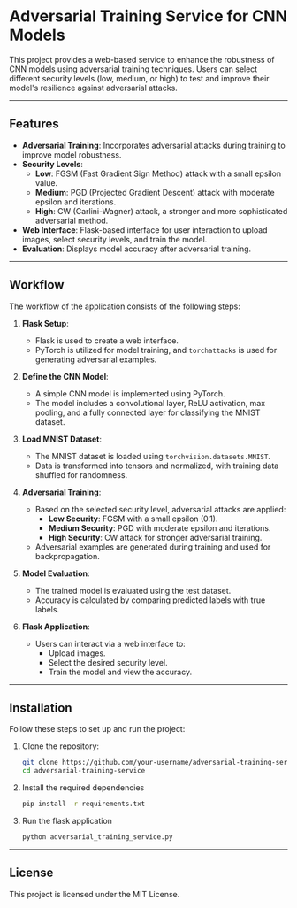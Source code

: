 # Adversarial Training Service for CNN Models

This project provides a web-based service to enhance the robustness of CNN models using adversarial training techniques. Users can select different security levels (low, medium, or high) to test and improve their model's resilience against adversarial attacks.

---

## Features

- **Adversarial Training**: Incorporates adversarial attacks during training to improve model robustness.
- **Security Levels**:
  - **Low**: FGSM (Fast Gradient Sign Method) attack with a small epsilon value.
  - **Medium**: PGD (Projected Gradient Descent) attack with moderate epsilon and iterations.
  - **High**: CW (Carlini-Wagner) attack, a stronger and more sophisticated adversarial method.
- **Web Interface**: Flask-based interface for user interaction to upload images, select security levels, and train the model.
- **Evaluation**: Displays model accuracy after adversarial training.

---

## Workflow

The workflow of the application consists of the following steps:

1. **Flask Setup**:
   - Flask is used to create a web interface.
   - PyTorch is utilized for model training, and `torchattacks` is used for generating adversarial examples.

2. **Define the CNN Model**:
   - A simple CNN model is implemented using PyTorch.
   - The model includes a convolutional layer, ReLU activation, max pooling, and a fully connected layer for classifying the MNIST dataset.

3. **Load MNIST Dataset**:
   - The MNIST dataset is loaded using `torchvision.datasets.MNIST`.
   - Data is transformed into tensors and normalized, with training data shuffled for randomness.

4. **Adversarial Training**:
   - Based on the selected security level, adversarial attacks are applied:
     - **Low Security**: FGSM with a small epsilon (0.1).
     - **Medium Security**: PGD with moderate epsilon and iterations.
     - **High Security**: CW attack for stronger adversarial training.
   - Adversarial examples are generated during training and used for backpropagation.

5. **Model Evaluation**:
   - The trained model is evaluated using the test dataset.
   - Accuracy is calculated by comparing predicted labels with true labels.

6. **Flask Application**:
   - Users can interact via a web interface to:
     - Upload images.
     - Select the desired security level.
     - Train the model and view the accuracy.

---

## Installation

Follow these steps to set up and run the project:

1. Clone the repository:
   ```bash
   git clone https://github.com/your-username/adversarial-training-service.git
   cd adversarial-training-service
2. Install the required dependencies
   ```bash
   pip install -r requirements.txt
3. Run the flask application
   ```bash
   python adversarial_training_service.py

---

## License
This project is licensed under the MIT License.


